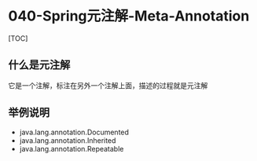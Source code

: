 # 040-Spring元注解-Meta-Annotation

[TOC]

## 什么是元注解

它是一个注解，标注在另外一个注解上面，描述的过程就是元注解

## 举例说明

- java.lang.annotation.Documented
- java.lang.annotation.Inherited
- java.lang.annotation.Repeatable